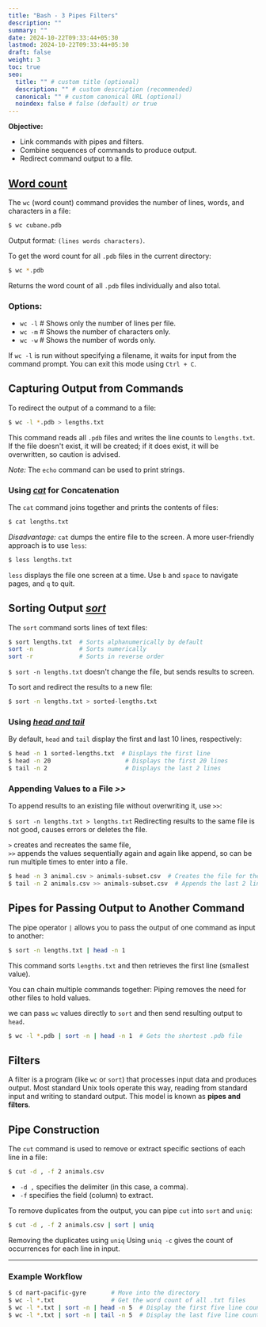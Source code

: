 ```yaml
---
title: "Bash - 3 Pipes Filters"
description: ""
summary: ""
date: 2024-10-22T09:33:44+05:30
lastmod: 2024-10-22T09:33:44+05:30
draft: false
weight: 3
toc: true
seo:
  title: "" # custom title (optional)
  description: "" # custom description (recommended)
  canonical: "" # custom canonical URL (optional)
  noindex: false # false (default) or true
---
```



**Objective:**  
* Link commands with pipes and filters. 
* Combine sequences of commands to produce output.
* Redirect command output to a file.

## [Word count](/personal-site/docs/bash-linux/command-docs/wc-word-count)

The `wc` (word count) command provides the number of lines, words, and characters in a file:

```bash {frame="none"}
$ wc cubane.pdb
```
Output format: `(lines words characters)`.

To get the word count for all `.pdb` files in the current directory:

```bash {frame="none"}
$ wc *.pdb
```
Returns the word count of all `.pdb` files individually and also total.

### Options:
- `wc -l`  # Shows only the number of lines per file.
- `wc -m`  # Shows the number of characters only.
- `wc -w`  # Shows the number of words only.

If `wc -l` is run without specifying a filename, it waits for input from the command prompt. You can exit this mode using `Ctrl + C`.

## Capturing Output from Commands

To redirect the output of a command to a file:

```bash {frame="none"}
$ wc -l *.pdb > lengths.txt
```
This command reads all `.pdb` files and writes the line counts to `lengths.txt`. If the file doesn't exist, it will be created; if it does exist, it will be overwritten, so caution is advised.

*Note:* The `echo` command can be used to print strings.

### Using [*cat*](/personal-site/docs/bash-linux/command-docs/cat-concatenate) for Concatenation

The `cat` command joins together and prints the contents of files:

```bash {frame="none"}
$ cat lengths.txt
```
*Disadvantage:* `cat` dumps the entire file to the screen. A more user-friendly approach is to use `less`:

```bash {frame="none"}
$ less lengths.txt
```
`less` displays the file one screen at a time. Use `b` and `space` to navigate pages, and `q` to quit.

## Sorting Output [*sort*](/personal-site/docs/bash-linux/command-docs/sort)

The `sort` command sorts lines of text files:

```bash {frame="none"}
$ sort lengths.txt  # Sorts alphanumerically by default
sort -n             # Sorts numerically
sort -r             # Sorts in reverse order
```

`$ sort -n lengths.txt` doesn't change the file, but sends results to screen.

To sort and redirect the results to a new file:
```bash {frame="none"}
$ sort -n lengths.txt > sorted-lengths.txt
```

### Using [*head and tail*](/personal-site/docs/bash-linux/command-docs/head-tail)

By default, `head` and `tail` display the first and last 10 lines, respectively:

```bash {frame="none"} 
$ head -n 1 sorted-lengths.txt  # Displays the first line
$ head -n 20                     # Displays the first 20 lines
$ tail -n 2                      # Displays the last 2 lines
```

### Appending Values to a File ***>>***

To append results to an existing file without overwriting it, use `>>`:

`$ sort -n lengths.txt > lengths.txt`
Redirecting results to the same file is not good, causes errors or deletes the file.

`>`  creates and recreates the same file,     
`>>` appends the values sequentially again and again like append, so can be run multiple times to enter into a file.
```bash {frame="none"}
$ head -n 3 animal.csv > animals-subset.csv  # Creates the file for the first 3 lines
$ tail -n 2 animals.csv >> animals-subset.csv  # Appends the last 2 lines
```

## Pipes for Passing Output to Another Command

The pipe operator `|` allows you to pass the output of one command as input to another:

```bash {frame="none"}
$ sort -n lengths.txt | head -n 1
```
This command sorts `lengths.txt` and then retrieves the first line (smallest value).

You can chain multiple commands together:
Piping removes the need for other files to hold values.

we can pass `wc` values directly to `sort` and then send resulting output to `head`.

```bash {frame="none"}
$ wc -l *.pdb | sort -n | head -n 1  # Gets the shortest .pdb file
```

## Filters

A filter is a program (like `wc` or `sort`) that processes input data and produces output. Most standard Unix tools operate this way, reading from standard input and writing to standard output. This model is known as **pipes and filters**.

## Pipe Construction

The `cut` command is used to remove or extract specific sections of each line in a file:

```bash {frame="none"}
$ cut -d , -f 2 animals.csv
```
- `-d ,` specifies the delimiter (in this case, a comma).
- `-f` specifies the field (column) to extract.

To remove duplicates from the output, you can pipe `cut` into `sort` and `uniq`:

```bash {frame="none"}
$ cut -d , -f 2 animals.csv | sort | uniq
```
Removing the duplicates using `uniq`
Using `uniq -c` gives the count of occurrences for each line in input.

---

### Example Workflow
```bash {frame="none"}
$ cd nart-pacific-gyre       # Move into the directory
$ wc -l *.txt                # Get the word count of all .txt files
$ wc -l *.txt | sort -n | head -n 5  # Display the first five line counts
$ wc -l *.txt | sort -n | tail -n 5  # Display the last five line counts
```
